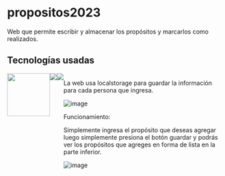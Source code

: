 # propositos2023
Web que permite escribir y almacenar los propósitos y marcarlos como realizados.

## Tecnologías usadas

<div style="display:flex">
<img style="width: 100px" src="https://th.bing.com/th/id/R.93ebf7de4b5b2be6826441136ce112bc?rik=DTd1G1q0M6k3Og&riu=http%3a%2f%2fwww.w3schools.com%2fhtml%2fhtml5.gif&ehk=WuvlnacAu95HAljWjWPQFFyxa3lHyIVya17FJk8tfC0%3d&risl=&pid=ImgRaw&r=0">
<img src="https://cdn1.iconfinder.com/data/icons/logotypes/32/badge-css-3-128.png">
<img src="https://th.bing.com/th/id/R.6702d6a70b99b17fdb6e7bc5cd03a944?rik=qBDJ5Y%2fMejZByw&pid=ImgRaw&r=0">
<div>

La web usa localstorage para guardar la información para cada persona que ingresa.

![image](https://user-images.githubusercontent.com/47501645/231524977-ad4a1ef0-659d-46b7-9202-5e5a99970d10.png)

Funcionamiento:

Simplemente ingresa el propósito que deseas agregar luego simplemente presiona el botón guardar y podrás ver los propósitos que agreges en forma de lista en la parte inferior.

![image](https://img.shields.io/appveyor/build/enterpreneur369/propositos2023)
